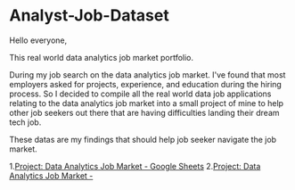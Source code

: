 # Analyst-Job-Dataset

Hello everyone,

This real world data analytics job market portfolio.

During my job search on the data analytics job market. I've found that most employers asked for projects, experience, and education during the hiring process. So I decided to compile all the real world data job applications relating to the data analytics job market into a small project of mine to help other job seekers out there that are having difficulties landing their dream tech job. 

These datas are my findings that should help job seeker navigate the job market.

1.[Project: Data Analytics Job Market - Google Sheets](https://docs.google.com/spreadsheets/d/1p8cdtake38t07ErRhz5fYOtItuZ23IgeSD8Sdozfn34/edit?gid=0#gid=0)
2.[Project: Data Analytics Job Market - ]()
